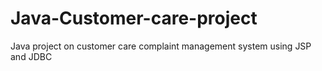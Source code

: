# Java-Customer-care-project
Java project on customer care complaint management system using JSP and JDBC
